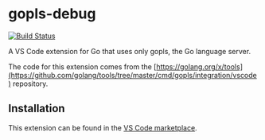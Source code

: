 # gopls-debug

[![Build Status](https://dev.azure.com/stamblerre/gopls-debug/_apis/build/status/stamblerre.gopls-debug?branchName=master)](https://dev.azure.com/stamblerre/gopls-debug/_build/latest?definitionId=4&branchName=master)

A VS Code extension for Go that uses only gopls, the Go language server.

The code for this extension comes from the [https://golang.org/x/tools](https://github.com/golang/tools/tree/master/cmd/gopls/integration/vscode) repository.

## Installation

This extension can be found in the [VS Code marketplace](https://marketplace.visualstudio.com/items?itemName=stamblerre.gopls-debug).
